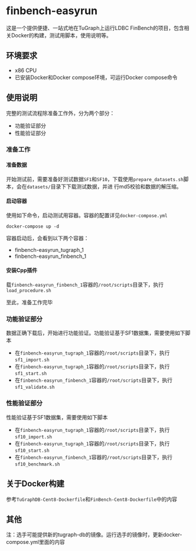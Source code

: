 # finbench-easyrun

这是一个提供便捷、一站式地在TuGraph上运行LDBC FinBench的项目，包含相关Docker的构建，测试用脚本，使用说明等。

## 环境要求

- x86 CPU
- 已安装Docker和Docker compose环境，可运行Docker compose命令

## 使用说明

完整的测试流程除准备工作外，分为两个部分：
- 功能验证部分
- 性能验证部分

### 准备工作

#### 准备数据

开始测试前，需要准备好测试数据`SF1`和`SF10`，下载使用`prepare_datasets.sh`脚本，会在`datasets/`目录下下载测试数据，并进
行md5校验和数据的解压缩。

#### 启动容器

使用如下命令，启动测试用容器。容器的配置详见`docker-compose.yml`
```
docker-compose up -d
```
容器启动后，会看到以下两个容器：
- finbench-easyrun_tugraph_1
- finbench-easyrun_finbench_1

#### 安装Cpp插件

载`finbench-easyrun_finbench_1`容器的`/root/scripts`目录下，执行`load_procedure.sh`

至此，准备工作完毕

### 功能验证部分

数据正确下载后，开始进行功能验证。功能验证基于SF1数据集，需要使用如下脚本

- 在`finbench-easyrun_tugraph_1`容器的`/root/scripts`目录下，执行`sf1_import.sh`
- 在`finbench-easyrun_tugraph_1`容器的`/root/scripts`目录下，执行`sf1_start.sh`
- 在`finbench-easyrun_finbench_1`容器的`/root/scripts`目录下，执行`sf1_validate.sh`

### 性能验证部分

性能验证基于SF1数据集，需要使用如下脚本

- 在`finbench-easyrun_tugraph_1`容器的`/root/scripts`目录下，执行`sf10_import.sh`
- 在`finbench-easyrun_tugraph_1`容器的`/root/scripts`目录下，执行`sf10_start.sh`
- 在`finbench-easyrun_finbench_1`容器的`/root/scripts`目录下，执行`sf10_benchmark.sh`

## 关于Docker构建

参考`TuGraphDB-Cent8-Dockerfile`和`FinBench-Cent8-Dockerfile`中的内容

## 其他

注：选手可能提供新的tugraph-db的镜像。运行选手的镜像时，更新docker-compose.yml里面的内容